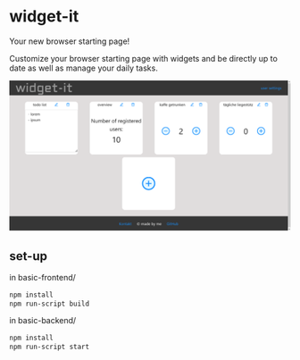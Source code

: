 # widget-it

Your new browser starting page!

Customize your browser starting page with widgets and be directly up to date as well as manage your daily tasks.

![screenshot](widget-it.png)
 
## set-up
in basic-frontend/
```
npm install
npm run-script build
```

in basic-backend/
```
npm install
npm run-script start
```
